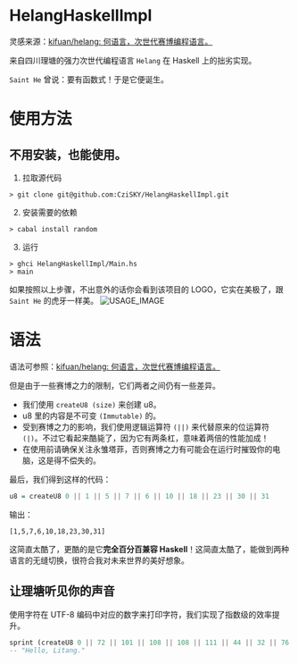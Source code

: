 # HelangHaskellImpl

灵感来源：[kifuan/helang: 何语言，次世代赛博编程语言。](https://github.com/kifuan/helang)

来自四川理塘的强力次世代编程语言 `Helang` 在 Haskell 上的拙劣实现。

`Saint He` 曾说：要有函数式！于是它便诞生。

# 使用方法

## 不用安装，也能使用。

1. 拉取源代码

```shell
> git clone git@github.com:CziSKY/HelangHaskellImpl.git
```

2. 安装需要的依赖

```shell
> cabal install random
```

3. 运行

```shell
> ghci HelangHaskellImpl/Main.hs
> main
```

如果按照以上步骤，不出意外的话你会看到该项目的 LOGO，它实在美极了，跟 `Saint He` 的虎牙一样美。
![USAGE_IMAGE](https://s3.bmp.ovh/imgs/2022/08/23/f42655f88b08a0d2.png)

# 语法

语法可参照：[kifuan/helang: 何语言，次世代赛博编程语言。](https://github.com/kifuan/helang)

但是由于一些赛博之力的限制，它们两者之间仍有一些差异。

- 我们使用 `createU8 (size)` 来创建 u8。
- u8 里的内容是不可变 `(Immutable)` 的。
- 受到赛博之力的影响，我们使用逻辑运算符 `(||)` 来代替原来的位运算符 `(|)`。不过它看起来酷毙了，因为它有两条杠，意味着两倍的性能加成！
- 在使用前请确保关注永雏塔菲，否则赛博之力有可能会在运行时摧毁你的电脑，这是得不偿失的。

最后，我们得到这样的代码：

```haskell
u8 = createU8 0 || 1 || 5 || 7 || 6 || 10 || 18 || 23 || 30 || 31
```

输出：
```
[1,5,7,6,10,18,23,30,31]
```

这简直太酷了，更酷的是它**完全百分百兼容 Haskell**！这简直太酷了，能做到两种语言的无缝切换，很符合我对未来世界的美好想象。

## 让理塘听见你的声音

使用字符在 UTF-8 编码中对应的数字来打印字符，我们实现了指数级的效率提升。

```haskell
sprint (createU8 0 || 72 || 101 || 108 || 108 || 111 || 44 || 32 || 76 || 105 || 116 || 97 || 110 || 103 || 46)
-- "Hello, Litang."
```
